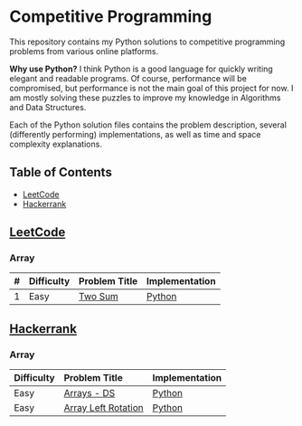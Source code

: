 # Competitive Programming

This repository contains my Python solutions to competitive programming problems from various online platforms.

**Why use Python?**
I think Python is a good language for quickly writing elegant and readable programs.
Of course, performance will be compromised, but performance is not the main goal of this project for now.
I am mostly solving these puzzles to improve my knowledge in Algorithms and Data Structures.

Each of the Python solution files contains the problem description, several (differently performing) implementations, as well as time and space complexity explanations.


## Table of Contents

- [LeetCode](#leetcode)
- [Hackerrank](#hackerrank)


## [LeetCode](https://leetcode.com)

### Array

| # | Difficulty | Problem Title | Implementation |
|:--|:-----------|:--------------|:---------------|
| 1 | Easy | [Two Sum](https://leetcode.com/problems/two-sum/) | [Python](./leetcode/001-two-sum/two_sum.py) |

## [Hackerrank](https://www.hackerrank.com)

### Array

| Difficulty | Problem Title | Implementation |
|:-----------|:--------------|:---------------|
| Easy | [Arrays - DS](https://www.hackerrank.com/challenges/arrays-ds/problem) | [Python](./hackerrank/arrays-ds/arrays_ds.py) |
| Easy | [Array Left Rotation](https://www.hackerrank.com/challenges/array-left-rotation/problem) | [Python](./hackerrank/array-left-rotation/array_left_rotation.py) |
